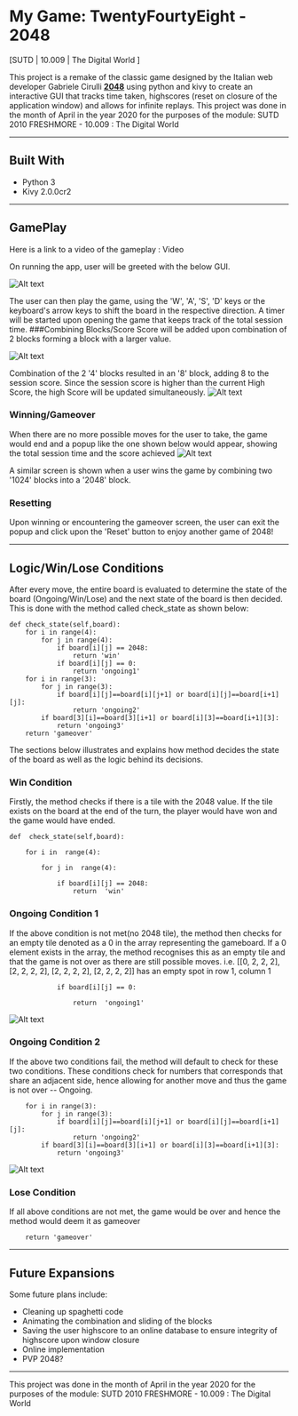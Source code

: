 
# **My Game: TwentyFourtyEight - 2048**
[SUTD | 10.009 | The Digital World ]

This project is a remake of the classic game designed by the Italian web developer Gabriele Cirulli **[2048](https://2048game.com/)** using python and kivy to create an interactive GUI that tracks time taken, highscores (reset on closure of the application window) and allows for infinite replays. This project was done in the month of April in the year 2020 for the purposes of the module: SUTD 2010 FRESHMORE - 10.009 : The Digital World 

----------

## Built With
- Python 3
- Kivy 2.0.0cr2

----------
## GamePlay
Here is a link to a video of the gameplay : Video

On running the app, user will be greeted with the below GUI. 
 
![Alt text](./resources/On_start.PNG) 
 
The user can then play the game, using the 'W', 'A', 'S', 'D' keys or the keyboard's arrow keys to shift the board in the respective direction. A timer will be started upon opening the game that keeps track of the total session time.
###Combining Blocks/Score
Score will be added upon combination of 2 blocks forming a block with a larger value.

![Alt text](./resources/before_score_added.PNG)

Combination of the 2 '4' blocks resulted in an '8' block, adding 8 to the session score. Since the session score is higher than the current High Score, the high Score will be updated simultaneously.
![Alt text](./resources/After_score_added.PNG)

### Winning/Gameover
When there are no more possible moves for the user to take, the game would end and a popup like the one shown below would appear, showing the total session time and the score achieved
![Alt text](./resources/GameOver_screen.PNG)

A similar screen is shown when a user wins the game by combining two '1024' blocks into a '2048' block.


### Resetting
Upon winning or encountering the gameover screen, the user can exit the popup and click upon the 'Reset' button to  enjoy another game of 2048!




----------
## Logic/Win/Lose Conditions
After every move, the entire board is evaluated to determine the state of the board (Ongoing/Win/Lose) and the next state of the board is then decided. This is done with the method called check_state as shown below:

    def check_state(self,board):
        for i in range(4):
            for j in range(4):
                if board[i][j] == 2048:
                    return 'win'
                if board[i][j] == 0:    
                    return 'ongoing1'  
        for i in range(3):
            for j in range(3): 
                if board[i][j]==board[i][j+1] or board[i][j]==board[i+1][j]: 
                    return 'ongoing2'
            if board[3][i]==board[3][i+1] or board[i][3]==board[i+1][3]:
                return 'ongoing3'
        return 'gameover'       



 The sections below illustrates and explains how method decides the state of the board as well as the logic behind its decisions.


### Win Condition
Firstly, the method checks if there is a tile with the 2048 value. If the tile exists on the board at the end of the turn, the player would have won and the game would have ended.


    def  check_state(self,board):
    
	    for i in  range(4):
    
		    for j in  range(4):
    
			    if board[i][j] == 2048: 
				    return  'win'

### Ongoing Condition 1
If the above condition is not met(no 2048 tile), the method then checks for an empty tile denoted as a 0 in the array representing the gameboard. If a 0 element exists in the array, the method recognises this as an empty tile and that the game is not over as there are still possible moves.
i.e. [[0, 2, 2, 2], [2, 2, 2, 2], [2, 2, 2, 2], [2, 2, 2, 2]] has an empty spot in row 1, column 1

			    if board[i][j] == 0: 
    
				    return  'ongoing1'

![Alt text](./resources/Empty_tile.PNG)

### Ongoing Condition 2
If the above two conditions fail, the method will default to check for these two conditions. These conditions check for numbers that corresponds that share an adjacent side, hence allowing for another move and thus the game is not over -- Ongoing.

		for i in range(3):
            for j in range(3):
                if board[i][j]==board[i][j+1] or board[i][j]==board[i+1][j]: 
                    return 'ongoing2'
            if board[3][i]==board[3][i+1] or board[i][3]==board[i+1][3]:
                return 'ongoing3'
![Alt text](./resources/ongoing.PNG)


### Lose Condition
If all above conditions are not met, the game would be over and hence the method would deem it as gameover

        return 'gameover' 

----------
## Future Expansions
Some future plans include:
- Cleaning up spaghetti code
- Animating the combination and sliding of the blocks 
- Saving the user highscore to an online database to ensure integrity of highscore upon window closure
- Online implementation
- PVP 2048?

----------
This project was done in the month of April in the year 2020 for the purposes of the module: SUTD 2010 FRESHMORE - 10.009 : The Digital World 
